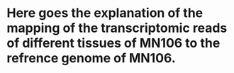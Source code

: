 # Here goes the explanation of the mapping of the transcriptomic reads  of different tissues of MN106 to the refrence genome of MN106. 
